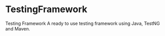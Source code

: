 # TestingFramework
Testing Framework
A ready to use testing framework using Java, TestNG and Maven. 
